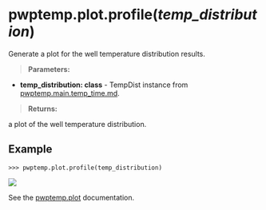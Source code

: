 # pwptemp.plot.profile(*temp_distribution*) #

Generate a plot for the well temperature distribution results.

> **Parameters:** 
* **temp_distribution: class** - TempDist instance from [pwptemp.main.temp_time.md](https://github.com/pro-well-plan/pwptemp/blob/master/docs/pwptemp.main.temp_time.md).

> **Returns:** 

a plot of the well temperature distribution.

## Example ##

```
>>> pwptemp.plot.profile(temp_distribution)
```
![](https://user-images.githubusercontent.com/52009346/68156946-fedcee80-ff4c-11e9-82a8-9a969c1d64f5.png)

See the [pwptemp.plot](https://github.com/pro-well-plan/pwptemp/blob/master/docs/pwptemp.plot.md) documentation.
